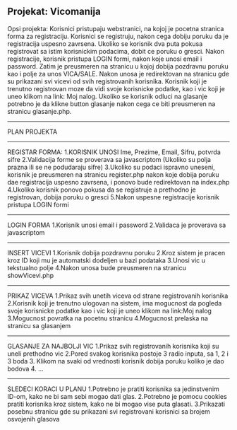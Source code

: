 Projekat: Vicomanija
--------------------
Opsi projekta: Korisnici pristupaju webstranici, na kojoj je pocetna stranica forma za registraciju. Korisnici se registruju, nakon cega dobiju poruku da je registracija uspesno zavrsena. Ukoliko se korisnik dva puta pokusa registrovat sa istim korisnickim podacima, dobit ce poruku o gresci. Nakon registracije, korisnik pristupa LOGIN formi, nakon koje unosi email i password. Zatim je preusmeren na stranicu u kojoj dobija pozdravnu poruku kao i polje za unos VICA/SALE. Nakon unosa je redirektovan na stranicu gde su prikazani svi vicevi od svih registrovanih korisnika. Korisnik koji je trenutno registrovan moze da vidi svoje korisnicke podatke, kao i vic koji je uneo klikom na link: Moj nalog. Ukoliko se korisnik odluci na glasanje potrebno je da klikne button glasanje nakon cega ce biti preusmeren na stranicu glasanje.php.
*******************************
PLAN PROJEKTA
*********************************
REGISTAR FORMA:
1.KORISNIK UNOSI Ime, Prezime, Email, Sifru, potvrda sifre
2.Validacija forme se proverava sa javascriptom (Ukoliko su polja prazna ili se ne podudaraju sifre)
3.Ukoliko su podaci ispravno uneseni, korisnik je preusmeren na stranicu register.php nakon koje dobija poruku dae registracija uspesno zavrsena, i ponovo bude redirektovan na index.php
4.Ukoliko korisnik ponovo pokusa da se registruje a prethodno je registrovan, dobija poruku o gresci
5.Nakon uspesne registracije korisnik pristupa LOGIN formi
***********************************
LOGIN FORMA
1.Korisnik unosi email i password
2.Validaca je proverava sa javascriptom
************************************
INSERT VICEVI
1.Korisnik dobija pozdravnu poruku
2.Kroz sistem je pracen kroz ID koji mu je automatski dodeljen u bazi podataka
3.Unosi vic u tekstualno polje
4.Nakon unosa bude preusmeren na stranicu showVicevi.php
************************************
PRIKAZ VICEVA
1.Prikaz svih unetih viceva od strane registrovanih korisnika
2.Korisnik koji je trenutno ulogovan na sistem, ima mogucnost da pogleda svoje korisnicke podatke kao i vic koji je uneo klikom na link:Moj nalog
3.Mogucnost povratka na pocetnu stranicu
4.Mogucnost prelaska na stranicu sa glasanjem
************************************
GLASANJE ZA NAJBOLJI VIC
1.Prikaz svih registrovanih korisnika koji su uneli prethodno vic
2.Pored svakog korisnika postoje 3 radio inputa, sa 1, 2 i 3 boda
3. Klikom na svaki od vrednosti korisnik dobija poruku koliko je dao bodova
4. ...
*************************************


SLEDECI KORACI U PLANU
1.Potrebno je pratiti korisnika sa jedinstvenim ID-om, kako ne bi sam sebi mogao dati glas.
2.Potrebno je pomocu cookies pratiti korisnika kroz sistem, kako ne bi mogao vise puta glasati.
3.Prikazati posebnu stranicu gde su prikazani svi registrovani korisnici sa brojem osvojenih glasova

